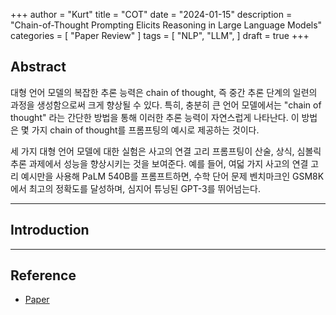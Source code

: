 +++
author = "Kurt"
title = "COT"
date = "2024-01-15"
description = "Chain-of-Thought Prompting Elicits Reasoning in Large Language Models"
categories = [
    "Paper Review"
]
tags = [
    "NLP",
    "LLM",
]
draft = true
+++

## Abstract

대형 언어 모델의 복잡한 추론 능력은 chain of thought, 즉 중간 추론 단계의 일련의 과정을 생성함으로써 크게 향상될 수 있다. 특히, 충분히 큰 언어 모델에서는 "chain of thought" 라는 간단한 방법을 통해 이러한 추론 능력이 자연스럽게 나타난다. 이 방법은 몇 가지 chain of thought를 프롬프팅의 예시로 제공하는 것이다.

세 가지 대형 언어 모델에 대한 실험은 사고의 연결 고리 프롬프팅이 산술, 상식, 심볼릭 추론 과제에서 성능을 향상시키는 것을 보여준다. 예를 들어, 여덟 가지 사고의 연결 고리 예시만을 사용해 PaLM 540B를 프롬프트하면, 수학 단어 문제 벤치마크인 GSM8K에서 최고의 정확도를 달성하며, 심지어 튜닝된 GPT-3를 뛰어넘는다.

---

## Introduction



---

## Reference

* [Paper](https://arxiv.org/pdf/2201.11903.pdf)